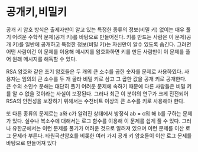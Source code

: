 # 공개키,비밀키
공개 키 암호 방식은 출제자만이 알고 있는 특정한 종류의 정보(비밀 키) 없이는 매우 풀기 어려운 수학적 문제(공개 키)를 바탕으로 만들어진다. 키를 만드는 사람은 이 문제(공개 키)를 일반에 공개하고 특정한 정보(비밀 키)는 자신만이 알수 있도록 숨긴다. 그러면 어떤 사람이건 이 문제를 이용해 메시지를 암호화하면 키를 만든 사람만이 이 문제를 풀어 원래 메시지를 해독할 수 있다.

RSA 암호와 같은 초기 암호들은 두 개의 큰 소수를 곱한 숫자를 문제로 사용하였다. 사용자는 임의의 큰 소수를 두 개 골라 비밀 키로 삼고 그 곱한 값을 공개 키로 공개한다. 큰 수의 소인수 분해는 대단히 풀기 어려운 문제에 속하기 때문에 다른 사람들은 비밀 키를 알 수 없을 것이라는 사실이 보장된다. 그러나 최근 이 분야의 연구가 크게 진전되어 RSA의 안전성을 보장하기 위해서는 수천비트 이상의 큰 소수를 키로 사용해야 한다.

또 다른 종류의 문제로는 a와 c가 알려진 상태에서 방정식 ab = c의 해 b를 구하는 문제가 있다. 실수나 복소수에 대해서는 로그 함수를 이용해 이 문제를 쉽게 풀 수 있다. 그러나 유한군에서는 이런 문제를 풀기가 어려운 것으로 알려져 있으며 이런 문제를 이산 로그 문제라 부른다. 타원곡선암호를 비롯한 여러 가지 공개 키 암호들이 이산 로그 문제를 바탕으로 만들어져 있다